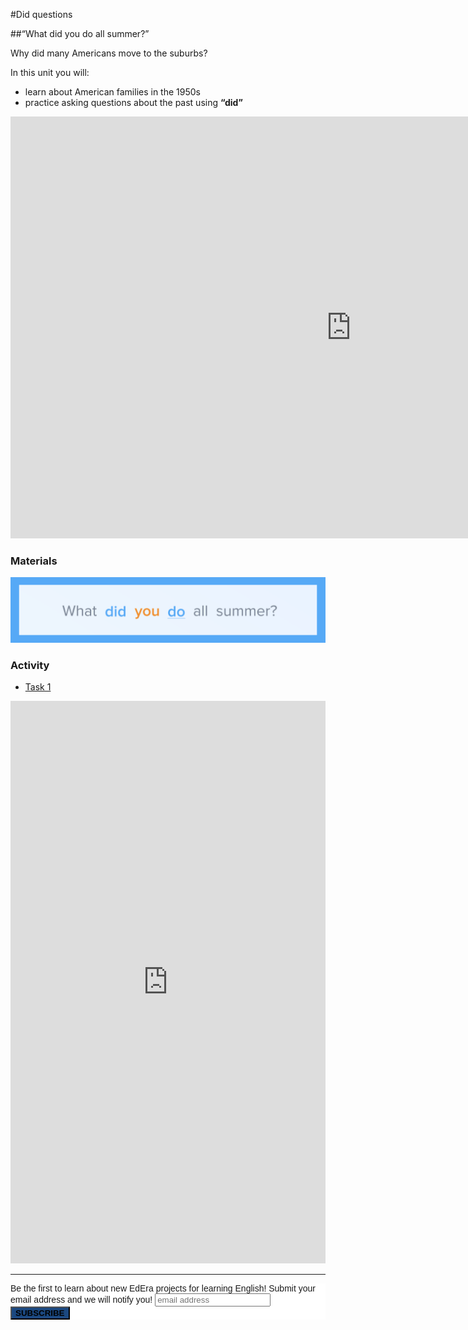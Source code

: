 #Did questions

##“What did you do all summer?”

Why did many Americans move to the suburbs? 

In this unit you will:<br>
- learn about American families in the 1950s
- practice asking questions about the past using <b>“did”</b>

<iframe src="https://h5p.org/h5p/embed/265395" width="1090" height="675" frameborder="0" allowfullscreen="allowfullscreen"></iframe><script src="https://h5p.org/sites/all/modules/h5p/library/js/h5p-resizer.js" charset="UTF-8"></script>

### Materials

<img class="image" src="./6.png"></img>

### Activity

<div>
  <!-- Nav tabs -->
  <ul class="nav nav-tabs" role="tablist">
    <li role="presentation" class="active"><a href="#menu1" aria-controls="menu1" role="tab" data-toggle="tab">Task 1</a></li>
  </ul>
  <!-- Tab panes -->
  <div class="tab-content">
    <div role="tabpanel" class="tab-pane active" id="menu1">
<iframe src="https://learningapps.org/watch?v=ph7tveayn18" style="border:0px;width:100%;height:900px" webkitallowfullscreen="true" mozallowfullscreen="true"></iframe>
  </div>
</div>
</div>
<hr>
<!---
<div class="form-group">
    <p align="center">Будьте першими хто дізнається про запуск нових спецпроектів EdEra з вивчення англійської мови. Вкажіть свій e-mail у формі й слідкуйте за оновленнями.</p>
  </div>
<div id="mc_embed_signup">
  <form id="mc-embedded-subscribe-form" action="//ed-era.us11.list-manage.com/subscribe/post?u=8866dd2b60d24631dfb05130e&amp;amp;id=7c924ccd0e" method="post" name="mc-embedded-subscribe-form" novalidate="novalidate" target="_blank" class="validate">
   <div id="mc_embed_signup_scroll">
    <div class="mc-field-group row">
      <input id="mce-EMAIL" name="EMAIL" type="email" value="" class="required email col-xs-5 col-sm-5 col-md-5 col-lg-5 col-lg-offset-1 col-xs-offset-1 col-sm-offset-1 col-md-offset-1" aria-required="true">
      <button id="mc-embedded-subscribe" name="subscribe" type="button" class="btn btn-primary" style="margin-left: 15px">Слідкувати за новинами</button>
     </label>
    </div>
   </div>
  </form>
  <div id="mce-responses" class="row">
   <div id="mce-error-response" style="display:none" class="response"></div>
   <div id="mce-success-response" style="display:none" class="response"></div>
  </div>
  
  <div style="position: absolute; left: -5000px;">
   <input name="b_f0d231561f25f732145baed3d_ba0b4591d2" tabindex="-1" type="text" value="">
  </div>
  <script src="//s3.amazonaws.com/downloads.mailchimp.com/js/mc-validate.js" type="text/javascript"></script>
  <script>(function($) {window.fnames = new Array(); window.ftypes = new Array();fnames[0]='EMAIL';ftypes[0]='email';fnames[1]='FNAME';ftypes[1]='text';fnames[2]='LNAME';ftypes[2]='text';}(jQuery));var $mcj = jQuery.noConflict(true);</script>
</div>
-->


<!-- Begin MailChimp Signup Form -->
<link href="//cdn-images.mailchimp.com/embedcode/horizontal-slim-10_7.css" rel="stylesheet" type="text/css">
<style type="text/css">
  #mc_embed_signup{background:#fff; clear:left; font:14px Helvetica,Arial,sans-serif; width:100%;}
  #mc-embedded-subscribe{font-weight: 600; background-color:#1b4880!important; text-transform: uppercase;}
  #mc-embedded-subscribe:hover{background-color:#6292ea!important;}
  /* Add your own MailChimp form style overrides in your site stylesheet or in this style block.
     We recommend moving this block and the preceding CSS link to the HEAD of your HTML file. */
</style>
<div id="mc_embed_signup">
<form action="https://gitbooks.us11.list-manage.com/subscribe/post?u=8866dd2b60d24631dfb05130e&amp;id=7c924ccd0e" method="post" id="mc-embedded-subscribe-form" name="mc-embedded-subscribe-form" class="validate" target="_blank" novalidate>
    <div id="mc_embed_signup_scroll">
  <label for="mce-EMAIL" style="font-weight: 300;">Be the first to learn about new EdEra projects for learning English!</label>
  <label for="mce-EMAIL">Submit your email address and we will notify you!</label>
  <input type="email" value="" name="EMAIL" class="email" id="mce-EMAIL" placeholder="email address" required>
    <!-- real people should not fill this in and expect good things - do not remove this or risk form bot signups-->
    <div style="position: absolute; left: -5000px;" aria-hidden="true"><input type="text" name="b_8866dd2b60d24631dfb05130e_7c924ccd0e" tabindex="-1" value=""></div>
    <div class="clear"><input type="submit" value="Subscribe" name="subscribe" id="mc-embedded-subscribe" class="button"></div>
    </div>
</form>
  <script src="//s3.amazonaws.com/downloads.mailchimp.com/js/mc-validate.js" type="text/javascript"></script>
  <script>(function($) {window.fnames = new Array(); window.ftypes = new Array();fnames[0]='EMAIL';ftypes[0]='email';fnames[1]='FNAME';ftypes[1]='text';fnames[2]='LNAME';ftypes[2]='text';}(jQuery));var $mcj = jQuery.noConflict(true);</script>
</div>

<!--End mc_embed_signup-->
